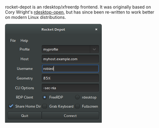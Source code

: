 rocket-depot is an rdesktop/xfreerdp frontend.  It was originally based on Cory
Wright's
[rdesktop-open](http://projects.standblue.net/software/#rdesktop-open), but has
since been re-written to work better on modern Linux distributions.

![screenshot.png](screenshot.png "Screenshot")
